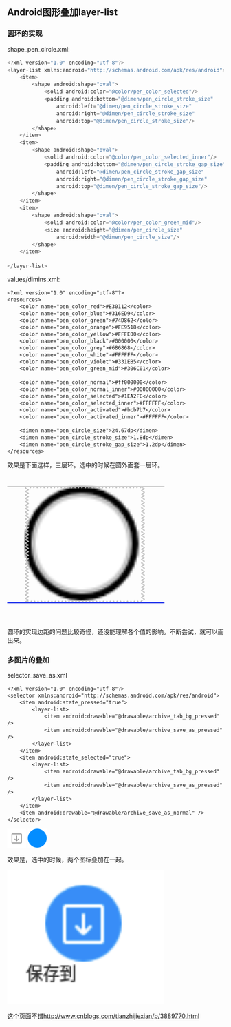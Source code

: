[shape_circle]: shape_circle.png
[archive_save_as_pressed]:archive_save_as_pressed.png
[archive_tab_bg_pressed]:archive_tab_bg_pressed.png
[shape_save_as]:shape_save_as.png

## Android图形叠加layer-list

### 圆环的实现

shape_pen_circle.xml:
```java
<?xml version="1.0" encoding="utf-8"?>
<layer-list xmlns:android="http://schemas.android.com/apk/res/android">
    <item>
        <shape android:shape="oval">
            <solid android:color="@color/pen_color_selected"/>
            <padding android:bottom="@dimen/pen_circle_stroke_size"
                android:left="@dimen/pen_circle_stroke_size"
                android:right="@dimen/pen_circle_stroke_size"
                android:top="@dimen/pen_circle_stroke_size"/>
        </shape>
    </item>
    <item>
        <shape android:shape="oval">
            <solid android:color="@color/pen_color_selected_inner"/>
            <padding android:bottom="@dimen/pen_circle_stroke_gap_size"
                android:left="@dimen/pen_circle_stroke_gap_size"
                android:right="@dimen/pen_circle_stroke_gap_size"
                android:top="@dimen/pen_circle_stroke_gap_size"/>
        </shape>
    </item>
    <item>
        <shape android:shape="oval">
            <solid android:color="@color/pen_color_green_mid"/>
            <size android:height="@dimen/pen_circle_size"
                android:width="@dimen/pen_circle_size"/>
        </shape>
    </item>

</layer-list>
```

values/dimins.xml:
```
<?xml version="1.0" encoding="utf-8"?>
<resources>
    <color name="pen_color_red">#E30112</color>
    <color name="pen_color_blue">#316ED9</color>
    <color name="pen_color_green">#74D862</color>
    <color name="pen_color_orange">#FE9518</color>
    <color name="pen_color_yellow">#FFFE00</color>
    <color name="pen_color_black">#000000</color>
    <color name="pen_color_grey">#686868</color>
    <color name="pen_color_white">#FFFFFF</color>
    <color name="pen_color_violet">#331EB5</color>
    <color name="pen_color_green_mid">#306C01</color>

    <color name="pen_color_normal">#ff000000</color>
    <color name="pen_color_normal_inner">#00000000</color>
    <color name="pen_color_selected">#1EA2FC</color>
    <color name="pen_color_selected_inner">#FFFFFF</color>
    <color name="pen_color_activated">#bcb7b7</color>
    <color name="pen_color_activated_inner">#FFFFFF</color>

    <dimen name="pen_circle_size">24.67dp</dimen>
    <dimen name="pen_circle_stroke_size">1.8dp</dimen>
    <dimen name="pen_circle_stroke_gap_size">1.2dp</dimen>
</resources>
```

效果是下面这样，三层环。选中的时候在圆外面套一层环。
![shape_circle][shape_circle]

圆环的实现边距的问题比较奇怪，还没能理解各个值的影响。不断尝试，就可以画出来。

### 多图片的叠加

selector_save_as.xml
```
<?xml version="1.0" encoding="utf-8"?>
<selector xmlns:android="http://schemas.android.com/apk/res/android">
    <item android:state_pressed="true">
        <layer-list>
            <item android:drawable="@drawable/archive_tab_bg_pressed" />
            <item android:drawable="@drawable/archive_save_as_pressed" />
        </layer-list>
    </item>
    <item android:state_selected="true">
        <layer-list>
            <item android:drawable="@drawable/archive_tab_bg_pressed" />
            <item android:drawable="@drawable/archive_save_as_pressed" />
        </layer-list>
    </item>
    <item android:drawable="@drawable/archive_save_as_normal" />
</selector>
```

![archive_save_as_pressed][archive_save_as_pressed]
![archive_tab_bg_pressed][archive_tab_bg_pressed]

效果是，选中的时候，两个图标叠加在一起。

![shape_save_as][shape_save_as]


这个页面不错<http://www.cnblogs.com/tianzhijiexian/p/3889770.html>
